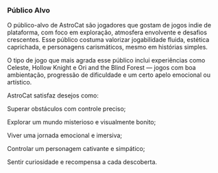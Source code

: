 ### Público Alvo
O público-alvo de AstroCat são jogadores que gostam de jogos indie de plataforma, com foco em exploração, atmosfera envolvente e desafios crescentes. Esse público costuma valorizar jogabilidade fluida, estética caprichada, e personagens carismáticos, mesmo em histórias simples.

O tipo de jogo que mais agrada esse público inclui experiências como Celeste, Hollow Knight e Ori and the Blind Forest — jogos com boa ambientação, progressão de dificuldade e um certo apelo emocional ou artístico.

AstroCat satisfaz desejos como:

Superar obstáculos com controle preciso;

Explorar um mundo misterioso e visualmente bonito;

Viver uma jornada emocional e imersiva;

Controlar um personagem cativante e simpático;

Sentir curiosidade e recompensa a cada descoberta.
